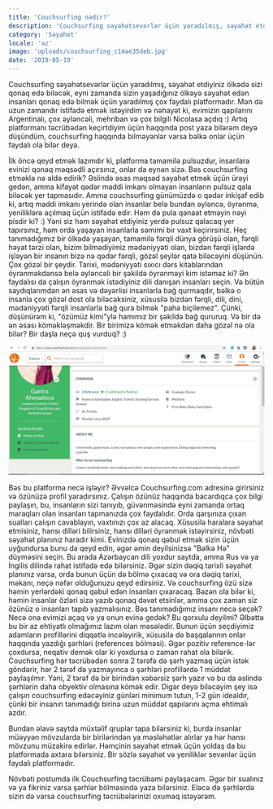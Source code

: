 ```yaml
---
title: 'Couchsurfing nədir?'
description: 'Couchsurfing səyahətsevərlər üçün yaradılmış, səyahət etdiyiniz ölkədə sizi qonaq edə biləcək, eyni zamanda sizin yaşadığınız ölkəyə səyahət edən insanları qonaq edə bilmək üçün yaradılmış çox faydalı platformadır.'
category: 'Səyahət'
locale: 'az'
image: 'uploads/couchsurfing_c14ae35deb.jpg'
date: '2019-05-19'
---
```


Couchsurfing səyahətsevərlər üçün yaradılmış, səyahət etdiyiniz ölkədə sizi qonaq edə biləcək, eyni zamanda sizin yaşadığınız ölkəyə səyahət edən insanları qonaq edə bilmək üçün yaradılmış çox faydalı platformadır. Mən də uzun zamandır istifadə etmək istəyirdim və nəhayət ki, evimizin qapılarını Argentinalı, çox əyləncəli, mehriban və çox bilgili Nicolasa açdıq :) Artıq platformanı təcrübədən keçirtdiyim üçün haqqında post yaza bilərəm deyə düşündüm, couchsurfing haqqında bilməyənlər varsa bəlkə onlar üçün faydalı ola bilər deyə.

İlk öncə qeyd etmək lazımdır ki, platforma tamamilə pulsuzdur, insanlara evinizi qonaq məqsədli açırsınız, onlar da eynən sizə. Bəs couchsurfing etməklə nə əldə edirik? Əslində əsas məqsəd səyahət etmək üçün ürəyi gedən, amma kifayət qədər maddi imkanı olmayan insanların pulsuz qala biləcək yer tapmasıdır. Amma couchsurfing günümüzdə o qədər inkişaf edib ki, artıq maddi imkanı yerində olan insanlar belə bundan əyləncə, öyrənmə, yeniliklərə açılmaq üçün istifadə edir. Həm də pula qənaət etməyin nəyi pisdir ki? :)  Yəni siz həm səyahət etdiyiniz yerdə pulsuz qalacaq yer tapırsınız, həm orda yaşayan insanlarla səmimi bir vaxt keçirirsiniz. Heç tanımadığımız bir ölkədə yaşayan, tamamilə fərqli dünya görüşü olan, fərqli həyat tərzi olan, bizim bilmədiyimiz mədəniyyəti olan, bizdən fərqli işlərdə işləyən bir insanın bizə nə qədər fərqli, gözəl şeylər qata biləcəyini düşünün. Çox gözəl bir şeydir. Tarixi, mədəniyyəti sıxıcı dərs kitablarından öyrənməkdənsə belə əyləncəli bir şəkildə öyrənməyi kim istəməz ki? Ən faydalısı da çalışın öyrənmək istədiyiniz dili danışan insanları seçin. Və bütün saydıqlarımdan ən əsas və dəyərlisi insanlarla bağ qurmaqdır, bəlkə o insanla çox gözəl dost ola biləcəksiniz, xüsusilə bizdən fərqli, dili, dini, mədəniyyəti fərqli insanlarla bağ qura bilmək "paha biçilemez". Çünki, düşünürəm ki, "özümüz kimi"ylə hamımız bir şəkildə bağ qururuq. Və bir də ən əsası köməkləşməkdir. Bir birimizə kömək etməkdən daha gözəl nə ola bilər? Bir daşla neçə quş vurduq? :)

![couchsurfing.jpg](uploads/couchsurfing_c14ae35deb.jpg)

Bəs bu platforma necə işləyir? Əvvəlcə Couchsurfing.com adresinə girirsiniz və özünüzə profil yaradırsınız. Çalışın özünüz haqqında bacardıqca çox bilgi paylaşın, bu, insanların sizi tanıyıb, güvənməsində eyni zamanda ortaq maraqları olan insanları tapmanızda çox faydalıdır. Orda qarşınıza çıxan sualları çalışın cavablayın, vaxtınızı çox az alacaq. Xüsusilə haralara səyahət etmisiniz, hansı dilləri bilirsiniz, hansı dilləri öyrənmək istəyirsiniz, növbəti səyahət planınız haradır kimi. Evinizdə qonaq qəbul etmək sizin üçün uyğundursa bunu da qeyd edin, əgər əmin deyilsinizsə "Bəlkə Hə" düyməsini seçin. Bu arada Azərbaycan dili yoxdur saytda, amma Rus və ya İngilis dilində rahat istifadə edə bilərsiniz. Əgər sizin dəqiq tarixli səyahət planınız varsa, orda bunun üçün də bölmə çıxacaq və ora dəqiq tarixi, məkanı, neçə nəfər olduğunuzu qeyd edirsiniz. Və couchsurfing özü sizə həmin yerlərdəki qonaq qəbul edən insanları çıxaracaq. Bəzən ola bilər ki, həmin insanlar özləri sizə yazıb qonaq dəvət etsinlər, amma çox zaman siz özünüz o insanları tapıb yazmalısınız. Bəs tanımadığımız insanı necə seçək? Necə ona evimizi açaq və ya onun evinə gedək? Bu qorxulu deyilmi? Əlbəttə bu bir az ehtiyatlı olmağımız lazım olan məsələdir. Bunun üçün seçdiyimiz adamların profillərini diqqətlə incələyirik, xüsusilə də başqalarının onlar haqqında yazdığı şərhləri (references bölməsi). Əgər pozitiv reference-lər çoxdursa, neqativ demək olar ki yoxdursa o zaman rahat ola bilərik. Couchsurfing hər təcrübədən sonra 2 tərəfə də şərh yazmaq üçün istək göndərir, hər 2 tərəf də yazmayınca o şərhləri profillərdə 1 müddət paylaşılmır. Yəni, 2 tərəf də bir birindən xəbərsiz şərh yazır və bu da əslində şərhlərin daha obyektiv olmasına kömək edir. Digər deyə biləcəyim şey isə çalışın couchsurfing edəcəyiniz günləri minimum tutun, 1-2 gün idealdır, çünki bir insanın tanımadığı birinə uzun müddət qapılarını açma ehtimalı azdır.

Bundan əlavə saytda müxtəlif qruplar tapa bilərsiniz ki, burda insanlar müəyyən mövzularda bir birilərindən ya məsləhətlər alırlar ya hər hansı mövzunu müzakirə edirlər. Həmçinin səyahət etmək üçün yoldaş da bu platformada axtara bilərsiniz. Bir sözlə səyahət və yeniliklər sevənlər üçün faydalı platformadır.

Növbəti postumda ilk Couchsurfing təcrübəmi paylaşacam. Əgər bir sualınız və ya fikriniz varsa şərhlər bölməsində yaza bilərsiniz. Eləcə də şərhlərdə sizin də varsa couchsurfing təcrübələrinizi oxumaq istəyərəm.
